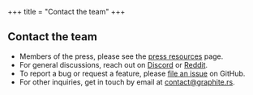 +++
title = "Contact the team"
+++

<section class="reading-material">
<div class="section">

# Contact the team

<article>

- Members of the press, please see the [press resources](/press) page.
- For general discussions, reach out on [Discord](https://discord.graphite.rs) or [Reddit](https://www.reddit.com/r/graphite/). 
- To report a bug or request a feature, please [file an issue](https://github.com/GraphiteEditor/Graphite/issues/new) on GitHub.
- For other inquiries, get in touch by email at <contact@graphite.rs>.

</article>

</div>
</section>
